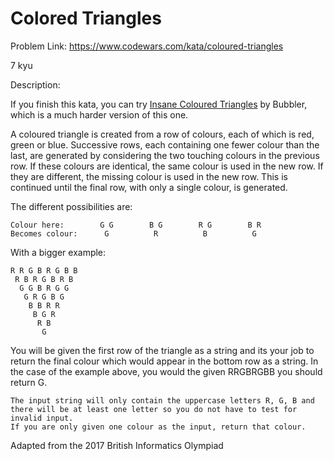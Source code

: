 # Colored Triangles
Problem Link: https://www.codewars.com/kata/coloured-triangles

7 kyu

Description:

If you finish this kata, you can try [Insane Coloured Triangles](http://www.codewars.com/kata/insane-coloured-triangles) by Bubbler, which is a much harder version of this one.

A coloured triangle is created from a row of colours, each of which is red, green or blue. Successive rows, each containing one fewer colour than the last, are generated by considering the two touching colours in the previous row. If these colours are identical, the same colour is used in the new row. If they are different, the missing colour is used in the new row. This is continued until the final row, with only a single colour, is generated.

The different possibilities are:
```
Colour here:        G G        B G        R G        B R
Becomes colour:      G          R          B          G
```
With a bigger example:
```
R R G B R G B B
 R B R G B R B
  G G B R G G
   G R G B G
    B B R R
     B G R
      R B
       G
```

You will be given the first row of the triangle as a string and its your job to return the final colour which would appear in the bottom row as a string. In the case of the example above, you would the given RRGBRGBB you should return G.
```
The input string will only contain the uppercase letters R, G, B and there will be at least one letter so you do not have to test for invalid input.
If you are only given one colour as the input, return that colour.
```

Adapted from the 2017 British Informatics Olympiad
